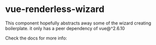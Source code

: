 # vue-renderless-wizard

This component hopefully abstracts away some of the wizard creating boilerplate. it only has a peer dependency of vue@^2.6.10

Check the docs for more info:

